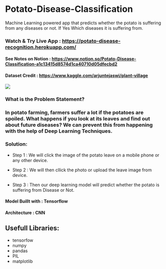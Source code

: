 # Potato-Disease-Classification
Machine Learning powered app that predicts whether the potato is suffering from any diseases or not. If Yes Which diseases it is suffering from.

### Watch & Try Live App : https://potato-disease-recognition.herokuapp.com/

#### See Notes on Notion : https://www.notion.so/Potato-Disease-Classification-a1c13415d8574d1ca40710d05dfecbd2

#### Dataset Credit : https://www.kaggle.com/arjuntejaswi/plant-village

<img src="https://drive.google.com/file/d/1BzIs66dpBpsM-aebZi1_0kdeJ86NxfMb/view?usp=sharing" />

### **What is the Problem Statement?**
### In potato farming, farmers suffer a lot if the potatoes are spoiled. What happens if you look at its leaves and find out about future diseases? We can prevent this from happening with the help of Deep Learning Techniques. 

### **Solution:**
- Step 1 : We will click the image of the potato leave on a mobile phone or any other device.

- Step 2 : We will then cllick the photo or upload the leave image from device.

- Step 3 : Then our deep learning model will predict whether the potato is suffering from Disease or Not.

#### **Model Buillt with : Tensorflow** 
#### **Architecture : CNN**

## Usefull Libraries:
- tensorfow
- numpy
- pandas
- PIL
- matplotlib
